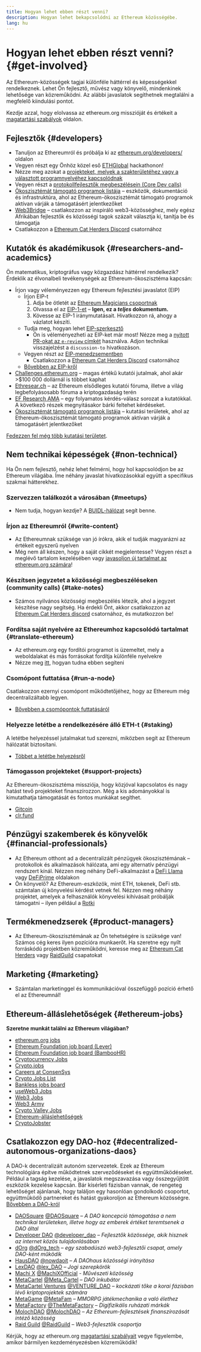 ```yaml
---
title: Hogyan lehet ebben részt venni?
description: Hogyan lehet bekapcsolódni az Ethereum közösségébe.
lang: hu
---
```


# Hogyan lehet ebben részt venni? {#get-involved}

Az Ethereum-közösségek tagjai különféle háttérrel és képességekkel rendelkeznek. Lehet Ön fejlesztő, művész vagy könyvelő, mindenkinek lehetősége van közreműködni. Az alábbi javaslatok segíthetnek megtalálni a megfelelő kiindulási pontot.

Kezdje azzal, hogy elolvassa az ethereum.org misszióját és értékeit a [magatartási szabályok](/community/code-of-conduct) oldalon.

## Fejlesztők <Emoji text=":computer:" size={1} /> {#developers}

- Tanuljon az Ethereumról és próbálja ki az [ethereum.org/developers/](/developers/) oldalon
- Vegyen részt egy Önhöz közel eső [ETHGlobal](http://ethglobal.co/) hackathonon!
- Nézze meg azokat a [projekteket, melyek a szakterületéhez vagy a választott programnyelvéhez kapcsolódnak](/developers/docs/programming-languages/)
- Vegyen részt a [protokollfejlesztők megbeszélésein (Core Dev calls)](https://www.youtube.com/@EthereumProtocol)
- [Ökoszisztémát támogató programok listája](https://esp.ethereum.foundation/wishlist/) – eszközök, dokumentáció és infrastruktúra, ahol az Ethereum-ökoszisztémát támogató programok aktívan várják a támogatásért jelentkezőket
- [Web3Bridge](https://www.web3bridge.com/) – csatlakozzon az inspiráló web3-közösséghez, mely egész Afrikában fejlesztők és közösségi tagok százait választja ki, tanítja be és támogatja
- Csatlakozzon a [Ethereum Cat Herders Discord](https://discord.io/EthCatHerders) csatornához

## Kutatók és akadémikusok <Emoji text=":mag:" size={1} /> {#researchers-and-academics}

Ön matematikus, kriptográfus vagy közgazdász háttérrel rendelkezik? Érdeklik az élvonalbeli tevékenységek az Ethereum-ökoszisztéma kapcsán:

- Írjon vagy véleményezzen egy Ethereum fejlesztési javaslatot (EIP)
  - Írjon EIP-t
    1. Adja be ötletét az [Ethereum Magicians csoportnak](https://ethereum-magicians.org)
    2. Olvassa el az [EIP-1-et](https://eips.ethereum.org/EIPS/eip-1) – **Igen, ez a _teljes_ dokumentum.**
    3. Kövesse az EIP-1 iránymutatásait. Hivatkozzon rá, ahogy a vázlatot készíti.
  - Tudja meg, hogyan lehet [EIP-szerkesztő](https://eips.ethereum.org/EIPS/eip-5069)
    - Ön is véleményezheti az EIP-ket már most! Nézze meg a [nyitott PR-okat az `e-review` címkét](https://github.com/ethereum/EIPs/pulls?q=is%3Apr+is%3Aopen+label%3Ae-review) használva. Adjon technikai visszajelzést a `discussion-to` hivatkozáson.
  - Vegyen részt az [EIP-menedzsementben](https://github.com/ethereum-cat-herders/EIPIP)
    - Csatlakozzon a [Ethereum Cat Herders Discord](https://discord.io/EthCatHerders) csatornához
  - [Bővebben az EIP-kről](/eips/)
- [Challenges.ethereum.org](https://challenges.ethereum.org/) – magas értékű kutatói jutalmak, ahol akár >$100 000 dollárnál is többet kaphat
- [Ethresear.ch](https://ethresear.ch) – az Ethereum elsődleges kutatói fóruma, illetve a világ legbefolyásosabb fóruma a kriptogazdaság terén
- [EF Research AMA](https://old.reddit.com/r/ethereum/comments/vrx9xe/ama_we_are_ef_research_pt_8_07_july_2022) – egy folyamatos kérdés-válasz sorozat a kutatókkal. A következő részek megnyitásakor bárki feltehet kérdéseket.
- [Ökoszisztémát támogató programok listája](https://esp.ethereum.foundation/wishlist/) – kutatási területek, ahol az Ethereum-ökoszisztémát támogató programok aktívan várják a támogatásért jelentkezőket

[Fedezzen fel még több kutatási területet](/community/research/).

## Nem technikai képességek <Emoji text=":briefcase:" size={1} /> {#non-technical}

Ha Ön nem fejlesztő, nehéz lehet felmérni, hogy hol kapcsolódjon be az Ethereum világába. Íme néhány javaslat hivatkozásokkal együtt a specifikus szakmai hátterekhez.

### Szervezzen találkozót a városában {#meetups}

- Nem tudja, hogyan kezdje? A [BUIDL-hálózat](https://consensys.net/developers/buidlnetwork/) segít benne.

### Írjon az Ethereumról {#write-content}

- Az Ethereumnak szüksége van jó írókra, akik el tudják magyarázni az értékeit egyszerű nyelven
- Még nem áll készen, hogy a saját cikkét megjelentesse? Vegyen részt a meglévő tartalom kezelésében vagy [javasoljon új tartalmat az ethereum.org számára](/contributing/)!

### Készítsen jegyzetet a közösségi megbeszéléseken (community calls) {#take-notes}

- Számos nyilvános közösségi megbeszélés létezik, ahol a jegyzet készítése nagy segítség. Ha érdekli Önt, akkor csatlakozzon az [Ethereum Cat Herders discord](https://discord.com/invite/Nz6rtfJ8Cu) csatornához, és mutatkozzon be!

### Fordítsa saját nyelvére az Ethereumhoz kapcsolódó tartalmat {#translate-ethereum}

- Az ethereum.org egy fordítói programot is üzemeltet, mely a weboldalakat és más forrásokat fordítja különféle nyelvekre
- Nézze meg [itt](/contributing/translation-program), hogyan tudna ebben segíteni

### Csomópont futtatása {#run-a-node}

Csatlakozzon ezernyi csomópont működtetőjéhez, hogy az Ethereum még decentralizáltabb legyen.

- [Bővebben a csomópontok futtatásáról](/developers/docs/nodes-and-clients/run-a-node/)

### Helyezze letétbe a rendelkezésére álló ETH-t {#staking}

A letétbe helyezéssel jutalmakat tud szerezni, miközben segít az Ethereum hálózatát biztosítani.

- [Többet a letétbe helyezésről](/staking/)

### Támogasson projekteket {#support-projects}

Az Ethereum-ökoszisztéma missziója, hogy közjóval kapcsolatos és nagy hatást tevő projekteket finanszírozzon. Még a kis adományokkal is kimutathatja támogatását és fontos munkákat segíthet.

- [Gitcoin](https://gitcoin.co/fund)
- [clr.fund](https://clr.fund/#/about)

## Pénzügyi szakemberek és könyvelők <Emoji text=":chart_with_upwards_trend:" size={1} /> {#financial-professionals}

- Az Ethereum otthont ad a decentralizált pénzügyek ökoszisztémának – protokollok és alkalmazások hálózata, ami egy alternatív pénzügyi rendszert kínál. Nézzen meg néhány DeFi-alkalmazást a [DeFi Llama](https://defillama.com/) vagy [DeFiPrime](https://defiprime.com) oldalakon
- Ön könyvelő? Az Ethereum-eszközök, mint ETH, tokenek, DeFi stb. számtalan új könyvelési kérdést vetnek fel. Nézzen meg néhány projektet, amelyek a felhasználók könyvelési kihívásait próbálják támogatni – ilyen például a [Rotki](https://rotki.com/)

## Termékmenedzserek <Emoji text=":fountain_pen:" size={1} /> {#product-managers}

- Az Ethereum-ökoszisztémának az Ön tehetségére is szüksége van! Számos cég keres ilyen pozícióra munkaerőt. Ha szeretne egy nyílt forráskódú projektben közreműködni, keresse meg az [Ethereum Cat Herders](https://discord.com/invite/Nz6rtfJ8Cu) vagy [RaidGuild](https://www.raidguild.org/) csapatokat

## Marketing <Emoji text=":megaphone:" size={1} /> {#marketing}

- Számtalan marketinggel és kommunikációval összefüggő pozíció érhető el az Ethereumnál!

## Ethereum-álláslehetőségek {#ethereum-jobs}

**Szeretne munkát találni az Ethereum világában?**

- [ethereum.org jobs](/about/#open-jobs)
- [Ethereum Foundation job board (Lever)](https://jobs.lever.co/ethereumfoundation)
- [Ethereum Foundation job board (BambooHR)](https://ethereum.bamboohr.com/jobs/)
- [Cryptocurrency Jobs](https://cryptocurrencyjobs.co/ethereum/)
- [Crypto.jobs](https://crypto.jobs/)
- [Careers at ConsenSys](https://consensys.net/careers/)
- [Crypto Jobs List](https://cryptojobslist.com/ethereum-jobs)
- [Bankless jobs board](https://pallet.xyz/list/bankless/jobs)
- [useWeb3 Jobs](https://www.useweb3.xyz/jobs)
- [Web3 Jobs](https://web3.career)
- [Web3 Army](https://web3army.xyz/)
- [Crypto Valley Jobs](https://cryptovalley.jobs/)
- [Ethereum-álláslehetőségek](https://startup.jobs/ethereum-jobs)
- [CryptoJobster](https://cryptojobster.com/tag/ethereum/)

## Csatlakozzon egy DAO-hoz {#decentralized-autonomous-organizations-daos}

A DAO-k decentralizált autonóm szervezetek. Ezek az Ethereum technológiára építve működtetnek szerveződéseket és együttműködéseket. Például a tagság kezelése, a javaslatok megszavazása vagy összegyűjtött eszközök kezelése kapcsán. Bár kísérleti fázisban vannak, de rengeteg lehetőséget ajánlanak, hogy találjon egy hasonlóan gondolkodó csoportot, együttműködő partnereket és hatást gyakoroljon az Ethereum közösségre. [Bővebben a DAO-król](/dao/)

- [DAOSquare](https://www.daosquare.io) [@DAOSquare](https://twitter.com/DAOSquare) – _A DAO koncepció támogatása a nem technikai területeken, illetve hogy az emberek értéket teremtsenek a DAO által_
- [Developer DAO](https://www.developerdao.com/) [@developer_dao](https://twitter.com/developer_dao) – _Fejlesztők közössége, akik hisznek az internet közös tulajdonlásában_
- [dOrg](https://dOrg.tech) [@dOrg_tech](https://twitter.com/dOrg_tech) – _egy szabadúszó web3-fejlesztői csapat, amely DAO-ként működik_
- [HausDAO](https://daohaus.club) [@nowdaoit](https://twitter.com/nowdaoit) – _A DAOhaus közösségi irányítása_
- [LexDAO](https://lexdao.org) [@lex_DAO](https://twitter.com/lex_DAO) – _Jogi szerepkörök_
- [Machi X](https://machix.com) [@MachiXOfficial](https://twitter.com/MachiXOfficial) - _Művészeti közösség_
- [MetaCartel](https://metacartel.org) [@Meta_Cartel](https://twitter.com/Meta_Cartel) – _DAO inkubátor_
- [MetaCartel Ventures](https://metacartel.xyz) [@VENTURE_DAO](https://twitter.com/VENTURE_DAO) – _kockázati tőke a korai fázisban lévő kriptoprojektek számára_
- [MetaGame](https://metagame.wtf) [@MetaFam](https://twitter.com/MetaFam) – _MMORPG játékmechanika a való élethez_
- [MetaFactory](https://metafactory.ai) [@TheMetaFactory](https://twitter.com/TheMetaFactory) – _Digifizikális ruházati márkák_
- [MolochDAO](https://molochdao.com) [@MolochDAO](https://twitter.com/MolochDAO) – _Az Ethereum-fejlesztések finanszírozását intéző közösség_
- [Raid Guild](https://raidguild.org) [@RaidGuild](https://twitter.com/RaidGuild) – _Web3-fejlesztők csoportja_

Kérjük, hogy az ethereum.org [magatartási szabályait](/community/code-of-conduct) vegye figyelembe, amikor bármilyen kezdeményezésben közreműködik!
